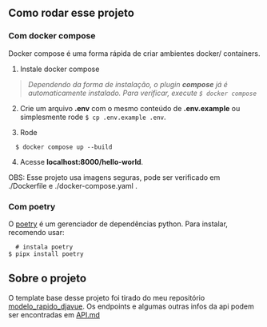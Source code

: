## Como rodar esse projeto

### Com docker compose
Docker compose é uma forma rápida de criar ambientes docker/ containers.

1. Instale docker compose

> *Dependendo da forma de instalação, o plugin **compose** já é automaticamente instalado. Para verificar, execute `$ docker compose`*

2. Crie um arquivo **.env** com o mesmo conteúdo de **.env.example** ou simplesmente rode `$ cp .env.example .env`.

3. Rode
```shell
  $ docker compose up --build
```
4. Acesse **localhost:8000/hello-world**.

OBS: Esse projeto usa imagens seguras, pode ser verificado em ./Dockerfile e ./docker-compose.yaml .

### Com poetry
O [poetry](https://python-poetry.org/docs/) é um gerenciador de dependências python.
Para instalar, recomendo usar:
```shell
  # instala poetry
$ pipx install poetry
```

## Sobre o projeto
O template base desse projeto foi tirado do meu repositório [modelo_rapido_djavue](https://github.com/Ronald-ps/modelo_rapido_djavue).
Os endpoints e algumas outras infos da api podem ser encontradas em [API.md](./API.md)
